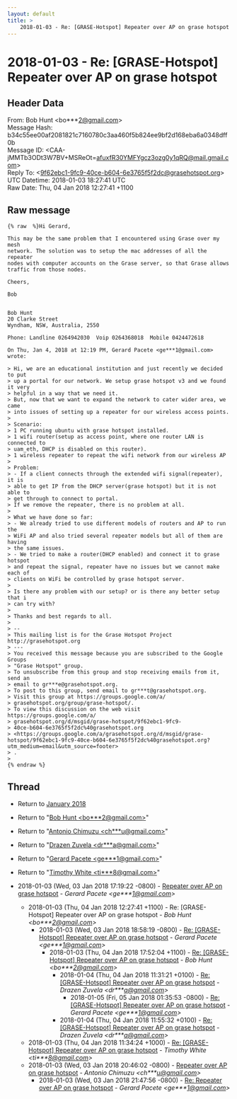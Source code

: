 ```yaml
---
layout: default
title: >
    2018-01-03 - Re: [GRASE-Hotspot] Repeater over AP on grase hotspot
---
```


# 2018-01-03 - Re: [GRASE-Hotspot] Repeater over AP on grase hotspot

## Header Data

From: Bob Hunt \<bo***2@gmail.com\><br>
Message Hash: b34c55ee00af2081821c7160780c3aa460f5b824ee9bf2d168eba6a0348dff0b<br>
Message ID: \<CAA-jMMTb3ODt3W7BV+MSReOt=afuxfR30YMFYgcz3ozg0y1qRQ@mail.gmail.com\><br>
Reply To: \<9f62ebc1-9fc9-40ce-b604-6e3765f5f2dc@grasehotspot.org\><br>
UTC Datetime: 2018-01-03 18:27:41 UTC<br>
Raw Date: Thu, 04 Jan 2018 12:27:41 +1100<br>

## Raw message

```
{% raw  %}Hi Gerard,

This may be the same problem that I encountered using Grase over my mesh
network. The solution was to setup the mac addresses of all the repeater
nodes with computer accounts on the Grase server, so that Grase allows
traffic from those nodes.

Cheers,

Bob


Bob Hunt
20 Clarke Street
Wyndham, NSW, Australia, 2550

Phone: Landline 0264942030  Voip 0264368018  Mobile 0424472618

On Thu, Jan 4, 2018 at 12:19 PM, Gerard Pacete <ge***1@gmail.com>
wrote:

> Hi, we are an educational institution and just recently we decided to put
> up a portal for our network. We setup grase hotspot v3 and we found it very
> helpful in a way that we need it.
> But, now that we want to expand the network to cater wider area, we came
> into issues of setting up a repeater for our wireless access points.
>
> Scenario:
> 1 PC running ubuntu with grase hotspot installed.
> 1 wifi router(setup as access point, where one router LAN is connected to
> uam_eth, DHCP is disabled on this router).
> 1 wireless repeater to repeat the wifi network from our wireless AP
>
> Problem:
> - If a client connects through the extended wifi signal(repeater), it is
> able to get IP from the DHCP server(grase hotspot) but it is not able to
> get through to connect to portal.
> If we remove the repeater, there is no problem at all.
>
> What we have done so far:
> - We already tried to use different models of routers and AP to run the
> WiFi AP and also tried several repeater models but all of them are having
> the same issues.
> - We tried to make a router(DHCP enabled) and connect it to grase hotspot
> and repeat the signal, repeater have no issues but we cannot make each of
> clients on WiFi be controlled by grase hotspot server.
>
> Is there any problem with our setup? or is there any better setup that i
> can try with?
>
> Thanks and best regards to all.
>
> --
> This mailing list is for the Grase Hotspot Project http://grasehotspot.org
> ---
> You received this message because you are subscribed to the Google Groups
> "Grase Hotspot" group.
> To unsubscribe from this group and stop receiving emails from it, send an
> email to gr***e@grasehotspot.org.
> To post to this group, send email to gr***t@grasehotspot.org.
> Visit this group at https://groups.google.com/a/
> grasehotspot.org/group/grase-hotspot/.
> To view this discussion on the web visit https://groups.google.com/a/
> grasehotspot.org/d/msgid/grase-hotspot/9f62ebc1-9fc9-
> 40ce-b604-6e3765f5f2dc%40grasehotspot.org
> <https://groups.google.com/a/grasehotspot.org/d/msgid/grase-hotspot/9f62ebc1-9fc9-40ce-b604-6e3765f5f2dc%40grasehotspot.org?utm_medium=email&utm_source=footer>
> .
>
{% endraw %}
```

## Thread

+ Return to [January 2018](/archive/2018/01)

+ Return to "[Bob Hunt <bo***2<span>@</span>gmail.com>](/authors/bo___2_at_gmail_com)"
+ Return to "[Antonio Chimuzu <ch***u<span>@</span>gmail.com>](/authors/ch___u_at_gmail_com)"
+ Return to "[Drazen Zuvela <dr***a<span>@</span>gmail.com>](/authors/dr___a_at_gmail_com)"
+ Return to "[Gerard Pacete <ge***1<span>@</span>gmail.com>](/authors/ge___1_at_gmail_com)"
+ Return to "[Timothy White <ti***8<span>@</span>gmail.com>](/authors/ti___8_at_gmail_com)"

+ 2018-01-03 (Wed, 03 Jan 2018 17:19:22 -0800) - [Repeater over AP on grase hotspot](/archive/2018/01/9761d8d1c083ffa84b1b1bdc7dafba4d8f7e81c27cd9ef8248fe6af95246829b) - _Gerard Pacete \<ge***1@gmail.com\>_
  + 2018-01-03 (Thu, 04 Jan 2018 12:27:41 +1100) - Re: [GRASE-Hotspot] Repeater over AP on grase hotspot - _Bob Hunt \<bo***2@gmail.com\>_
    + 2018-01-03 (Wed, 03 Jan 2018 18:58:19 -0800) - [Re: [GRASE-Hotspot] Repeater over AP on grase hotspot](/archive/2018/01/312e92b26855b7bb996b96765fa88548247a4d66ce62740602b936041e199398) - _Gerard Pacete \<ge***1@gmail.com\>_
      + 2018-01-03 (Thu, 04 Jan 2018 17:52:04 +1100) - [Re: [GRASE-Hotspot] Repeater over AP on grase hotspot](/archive/2018/01/84af5c2a9d259743beae996ff055d99d44223f3282f3d29ee2d2f33d98de5693) - _Bob Hunt \<bo***2@gmail.com\>_
        + 2018-01-04 (Thu, 04 Jan 2018 11:31:21 +0100) - [Re: [GRASE-Hotspot] Repeater over AP on grase hotspot](/archive/2018/01/a3080dee259aadd40913016a78583f928409d9c89fd02b510de785cef3902ee6) - _Drazen Zuvela \<dr***a@gmail.com\>_
          + 2018-01-05 (Fri, 05 Jan 2018 01:35:53 -0800) - [Re: [GRASE-Hotspot] Repeater over AP on grase hotspot](/archive/2018/01/cbb22b2d97a8e02474f0f8fd403e3ea71cf637f12563650102f8507d6cfae7fa) - _Gerard Pacete \<ge***1@gmail.com\>_
        + 2018-01-04 (Thu, 04 Jan 2018 11:55:32 +0100) - [Re: [GRASE-Hotspot] Repeater over AP on grase hotspot](/archive/2018/01/dc322d3f6211782030e37d4b011a4d56348f41ba387021b9cb649e113b6705f7) - _Drazen Zuvela \<dr***a@gmail.com\>_
  + 2018-01-03 (Thu, 04 Jan 2018 11:34:24 +1000) - [Re: [GRASE-Hotspot] Repeater over AP on grase hotspot](/archive/2018/01/e70cfedf78b7ecb48a5fab2738a59ff9086f8c4026422634e286ce659e1e8309) - _Timothy White \<ti***8@gmail.com\>_
  + 2018-01-03 (Wed, 03 Jan 2018 20:46:02 -0800) - [Repeater over AP on grase hotspot](/archive/2018/01/76f48428208b035dd3fd531813bd50a462b9c1b821c6671090b59446e0cb28d0) - _Antonio Chimuzu \<ch***u@gmail.com\>_
    + 2018-01-03 (Wed, 03 Jan 2018 21:47:56 -0800) - [Re: Repeater over AP on grase hotspot](/archive/2018/01/dd6c8133d4ee3ee88cdc8fa8a5299d6727f35324341dc9d234e429f5f3759891) - _Gerard Pacete \<ge***1@gmail.com\>_

